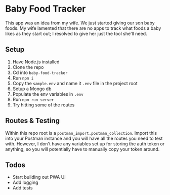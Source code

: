 # Baby Food Tracker

This app was an idea from my wife. We just started giving our son baby foods. My wife lamented that there are no apps to track what foods a baby likes as they start out; I resolved to give her just the tool she'll need.

## Setup

1. Have Node.js installed
2. Clone the repo
3. Cd into `baby-food-tracker`
4. Run `npm i`
5. Copy the `sample.env` and name it `.env` file in the project root
6. Setup a Mongo db
7. Populate the env variables in `.env`
8. Run `npm run server`
9. Try hitting some of the routes

## Routes & Testing

Within this repo root is a `postman_import.postman_collection`. Import this into your Postman instance and you will have all the routes you need to test with. However, I don't have any variables set up for storing the auth token or anything, so you will potentially have to manually copy your token around.

## Todos

* Start building out PWA UI
* Add logging
* Add tests